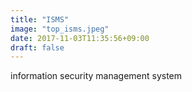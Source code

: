 ```yaml
---
title: "ISMS"
image: "top_isms.jpeg"
date: 2017-11-03T11:35:56+09:00
draft: false 
---
```

information security management system
